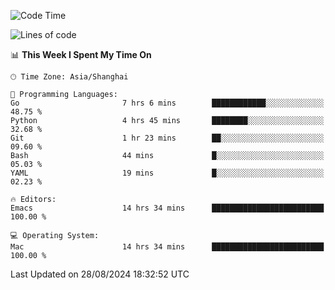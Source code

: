<!--START_SECTION:waka-->
![Code Time](http://img.shields.io/badge/Code%20Time-2%2C157%20hrs%2025%20mins-blue)

![Lines of code](https://img.shields.io/badge/From%20Hello%20World%20I%27ve%20Written-308.0%20thousand%20lines%20of%20code-blue)

📊 **This Week I Spent My Time On** 

```text
🕑︎ Time Zone: Asia/Shanghai

💬 Programming Languages: 
Go                       7 hrs 6 mins        ████████████░░░░░░░░░░░░░   48.75 % 
Python                   4 hrs 45 mins       ████████░░░░░░░░░░░░░░░░░   32.68 % 
Git                      1 hr 23 mins        ██░░░░░░░░░░░░░░░░░░░░░░░   09.60 % 
Bash                     44 mins             █░░░░░░░░░░░░░░░░░░░░░░░░   05.03 % 
YAML                     19 mins             █░░░░░░░░░░░░░░░░░░░░░░░░   02.23 % 

🔥 Editors: 
Emacs                    14 hrs 34 mins      █████████████████████████   100.00 % 

💻 Operating System: 
Mac                      14 hrs 34 mins      █████████████████████████   100.00 % 
```


 Last Updated on 28/08/2024 18:32:52 UTC
<!--END_SECTION:waka-->
